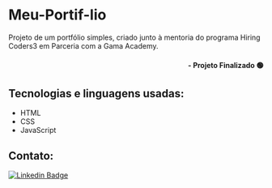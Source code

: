# Meu-Portif-lio

Projeto de um portfólio simples, criado junto à mentoria do programa Hiring Coders3 em Parceria com a Gama Academy.


#### <div align="right">- Projeto Finalizado 🟢 <div>

## Tecnologias e linguagens usadas:
- HTML
- CSS
- JavaScript

## Contato:
[![Linkedin Badge](https://img.shields.io/badge/-LinkedIn-blue?style=flat-square&logo=Linkedin&logoColor=white&link=https://www.linkedin.com/in/nilmara-martins-933433144/)]( https://www.linkedin.com/in/nilmara-martins-933433144/)
